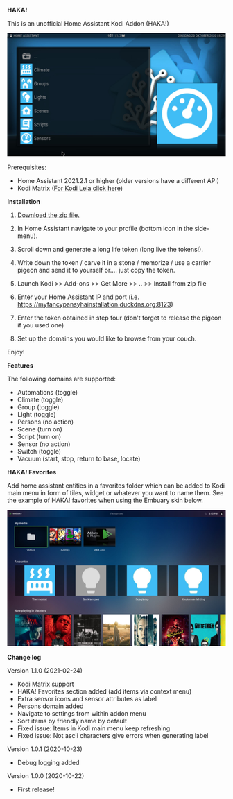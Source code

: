 **HAKA!**

This is an unofficial Home Assistant Kodi Addon (HAKA!)

![HAKA! Main menu](https://raw.githubusercontent.com/LaTrappe/HAKA/main/resources/screenshots/screenshot-01.jpg)

Prerequisites:
- Home Assistant 2021.2.1 or higher (older versions have a different API)
- Kodi Matrix ([For Kodi Leia click here](https://github.com/LaTrappe/HAKA))

**Installation**

1. [Download the zip file.](https://github.com/LaTrappe/HAKA/raw/Matrix/script.program.homeassistant_1.1.0_Matrix.zip)

2. In Home Assistant navigate to your profile (bottom icon in the side-menu).

3. Scroll down and generate a long life token (long live the tokens!).

4. Write down the token / carve it in a stone / memorize / use a carrier pigeon and send it to yourself or.... just copy the token.

5. Launch Kodi >> Add-ons >> Get More >> .. >> Install from zip file

6. Enter your Home Assistant IP and port (i.e. https://myfancypansyhainstallation.duckdns.org:8123)

7. Enter the token obtained in step four (don't forget to release the pigeon if you used one)

8. Set up the domains you would like to browse from your couch. 

Enjoy!

**Features**

The following domains are supported:
- Automations (toggle)
- Climate (toggle)
- Group (toggle) 
- Light (toggle)
- Persons (no action)
- Scene (turn on)
- Script (turn on)
- Sensor (no action)
- Switch (toggle)
- Vacuum (start, stop, return to base, locate)

**HAKA! Favorites**

Add home assistant entities in a favorites folder which can be added to Kodi main menu in form of tiles, widget or whatever you want to name them. See the example of HAKA! favorites when using the Embuary skin below.

![HAKA! Favourites in Embuary](https://raw.githubusercontent.com/LaTrappe/HAKA/main/resources/screenshots/screenshot-04.jpg)

**Change log**

Version 1.1.0 (2021-02-24)
- Kodi Matrix support
- HAKA! Favorites section added (add items via context menu)
- Extra sensor icons and sensor attributes as label
- Persons domain added
- Navigate to settings from within addon menu
- Sort items by friendly name by default
- Fixed issue: Items in Kodi main menu keep refreshing
- Fixed issue: Not ascii characters give errors when generating label

Version 1.0.1 (2020-10-23)
- Debug logging added

Version 1.0.0 (2020-10-22)
- First release!
